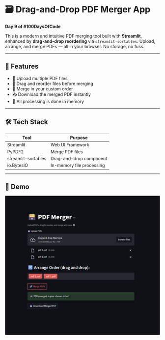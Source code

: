 # 🗃️ Drag-and-Drop PDF Merger App

**Day 9 of #100DaysOfCode**

This is a modern and intuitive PDF merging tool built with **Streamlit**, enhanced by **drag-and-drop reordering** via `streamlit-sortables`. Upload, arrange, and merge PDFs — all in your browser. No storage, no fuss.

---

## 🚀 Features

- 📂 Upload multiple PDF files
- 🔀 Drag and reorder files before merging
- 🔗 Merge in your custom order
- 📥 Download the merged PDF instantly
- 🧠 All processing is done in memory

---

## 🛠️ Tech Stack

| Tool                | Purpose                         |
|---------------------|----------------------------------|
| Streamlit           | Web UI Framework                |
| PyPDF2              | Merge PDF files                 |
| streamlit-sortables | Drag-and-drop component         |
| io.BytesIO          | In-memory file processing       |

---

## 📸 Demo

![Screenshot](image.png)